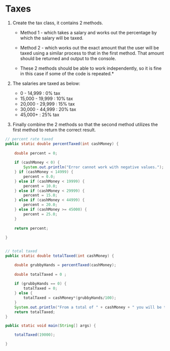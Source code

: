 # Taxes

1. Create the tax class, it contains 2 methods.

	* Method 1 - which takes a salary and works out the percentage by which the salary will be taxed.

	* Method 2 - which works out the exact amount that the user will be taxed using a similar process to that in the first method. That amount should be returned and output to the console.

	* These 2 methods should be able to work independently, so it is fine in this case if some of the code is repeated.*

2. The salaries are taxed as below:

	* 0 - 14,999 : 0% tax
	* 15,000 - 19,999 : 10% tax
	* 20,000 - 29,999 : 15% tax
	* 30,000 - 44,999 : 20% tax
	* 45,000+ : 25% tax

3. Finally combine the 2 methods so that the second method utilizes the first method to return the correct result.

```java
// percent rate taxed
public static double percentTaxed(int cashMoney) {
	
	double percent = 0;
	
	if (cashMoney < 0) {
		System.out.println("Error cannot work with negative values.");
	} if (cashMoney < 14999) {
		percent = 0.0;
	} else if (cashMoney < 19999) {
		percent = 10.0;
	} else if (cashMoney < 29999) {
		percent = 15.0;
	} else if (cashMoney < 44999) {
		percent = 20.0;
	} else if (cashMoney >= 45000) {
		percent = 25.0;
	}
	
	return percent;
	
}


// total taxed
public static double totalTaxed(int cashMoney) {

	double grubbyHands = percentTaxed(cashMoney);
	
	double totalTaxed = 0 ;
	
	if (grubbyHands == 0) {
		totalTaxed = 0;
	} else {
		totalTaxed = cashMoney*(grubbyHands/100);
	}
	System.out.println("From a total of " + cashMoney + " you will be taxed " + totalTaxed);
	return totalTaxed;
}

public static void main(String[] args) {

	totalTaxed(19000);

}

``` 
